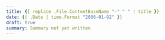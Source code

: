 ```yaml
---
title: {{ replace .File.ContentBaseName "-" " " | title }}
date: {{ .Date | time.Format "2006-01-02" }}
draft: true
summary: Summary not yet written
---
```

